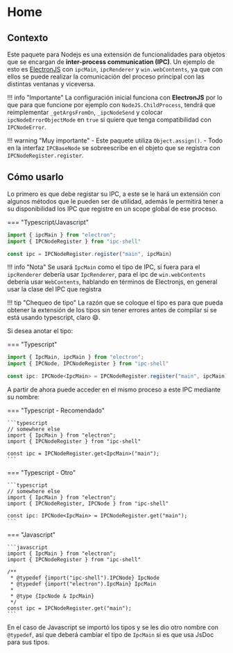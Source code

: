 # Home

## Contexto
Este paquete para Nodejs es una extensión de funcionalidades para objetos
que se encargan de **inter-process communication (IPC)**. Un ejemplo de esto
es [ElectronJS](https://electronjs.org) con `ipcMain`, `ipcRenderer` y
`win.webContents`, ya que con ellos se puede realizar la comunicación del proceso
principal con las distintas ventanas y viceversa.

!!! info "Importante"
    La configuración inicial funciona con **ElectronJS** por lo que
    para que funcione por ejemplo con `NodeJS.ChildProcess`, tendrá
    que reimplementar `_getArgsFromOn`, `_ipcNodeSend` y colocar
    `ipcNodeErrorObjectMode` en `true` si quiere que tenga compatibilidad
    con `IPCNodeError`.

!!! warning "Muy importante"
    - Este paquete utiliza `Object.assign()`.
    - Todo en la interfaz `IPCBaseNode` se sobreescribe en el objeto
    que se registra con `IPCNodeRegister.register`.

## Cómo usarlo
Lo primero es que debe registar su IPC, a este se le hará un extensión con
algunos métodos que le pueden ser de utilidad, además le permitirá
tener a su disponibilidad los IPC que registre en un scope global de ese
proceso.

=== "Typescript/Javascript"

```typescript
import { ipcMain } from "electron";
import { IPCNodeRegister } from "ipc-shell"

const ipc = IPCNodeRegister.register("main", ipcMain)
```

!!! info "Nota"
    Se usará `IpcMain` como el tipo de IPC, si
    fuera para el `ipcRenderer` debería usar `IpcRenderer`,
    para el ipc de `win.webContents` debería usar `WebContents`,
    hablando en términos de Electronjs, en general usar
    la clase del IPC que registra

!!! tip "Chequeo de tipo"
    La razón que se coloque el tipo es para que pueda obtener
    la extensión de los tipos sin tener errores antes de 
    compilar si se está usando typescript, claro :smile:.

Si desea anotar el tipo:

=== "Typescript"
```typescript
import { IpcMain, ipcMain } from "electron";
import { IPCNode, IPCNodeRegister } from "ipc-shell"

const ipc: IPCNode<IpcMain> = IPCNodeRegister.register("main", ipcMain)
```

A partir de ahora puede acceder en el mismo proceso a este
IPC mediante su nombre:

=== "Typescript - Recomendado"

    ```typescript
    // somewhere else
    import { IpcMain } from "electron";
    import { IPCNodeRegister } from "ipc-shell"

    const ipc = IPCNodeRegister.get<IpcMain>("main");
    ```

=== "Typescript - Otro"

    ```typescript
    // somewhere else
    import { IpcMain } from "electron";
    import { IPCNodeRegister, IPCNode } from "ipc-shell"

    const ipc: IPCNode<IpcMain> = IPCNodeRegister.get("main");
    ```

=== "Javascript"

    ```javascript
    import { IpcMain } from "electron";
    import { IPCNodeRegister } from "ipc-shell"

    /**
     * @typedef {import("ipc-shell").IPCNode} IpcNode
     * @typedef {import("electron").IpcMain} IpcMain
     *
     * @type {IpcNode & IpcMain}
     */
    const ipc = IPCNodeRegister.get("main");
    ```

En el caso de Javascript se importó los tipos y se les dio
otro nombre con `@typedef`, así que deberá cambiar
el tipo de `IpcMain` si es que usa JsDoc para sus tipos.
